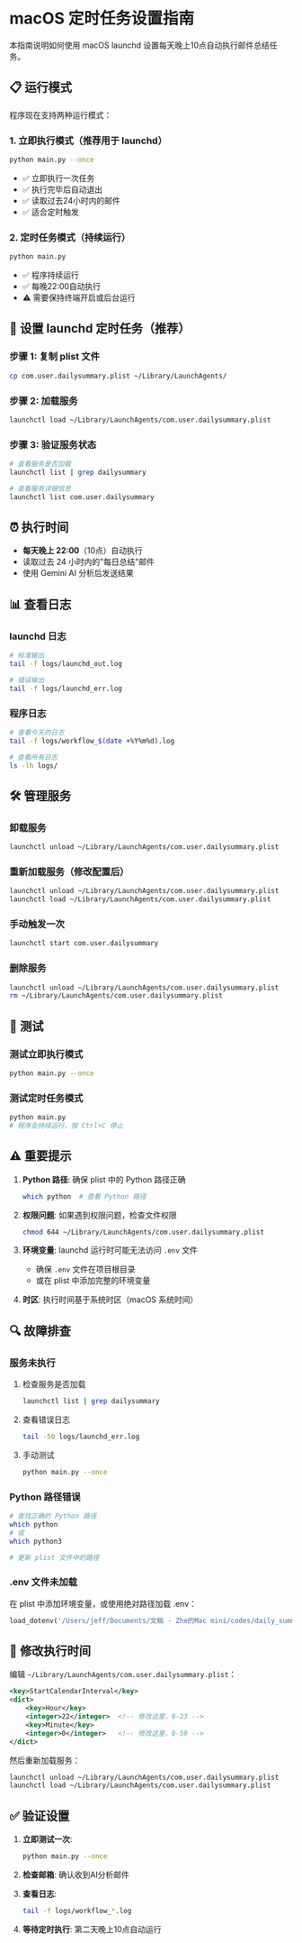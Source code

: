 # macOS 定时任务设置指南

本指南说明如何使用 macOS launchd 设置每天晚上10点自动执行邮件总结任务。

## 📋 运行模式

程序现在支持两种运行模式：

### 1. 立即执行模式（推荐用于 launchd）
```bash
python main.py --once
```
- ✅ 立即执行一次任务
- ✅ 执行完毕后自动退出
- ✅ 读取过去24小时内的邮件
- ✅ 适合定时触发

### 2. 定时任务模式（持续运行）
```bash
python main.py
```
- ✅ 程序持续运行
- ✅ 每晚22:00自动执行
- ⚠️ 需要保持终端开启或后台运行

## 🚀 设置 launchd 定时任务（推荐）

### 步骤 1: 复制 plist 文件

```bash
cp com.user.dailysummary.plist ~/Library/LaunchAgents/
```

### 步骤 2: 加载服务

```bash
launchctl load ~/Library/LaunchAgents/com.user.dailysummary.plist
```

### 步骤 3: 验证服务状态

```bash
# 查看服务是否加载
launchctl list | grep dailysummary

# 查看服务详细信息
launchctl list com.user.dailysummary
```

## ⏰ 执行时间

- **每天晚上 22:00**（10点）自动执行
- 读取过去 24 小时内的"每日总结"邮件
- 使用 Gemini AI 分析后发送结果

## 📊 查看日志

### launchd 日志
```bash
# 标准输出
tail -f logs/launchd_out.log

# 错误输出
tail -f logs/launchd_err.log
```

### 程序日志
```bash
# 查看今天的日志
tail -f logs/workflow_$(date +%Y%m%d).log

# 查看所有日志
ls -lh logs/
```

## 🛠️ 管理服务

### 卸载服务
```bash
launchctl unload ~/Library/LaunchAgents/com.user.dailysummary.plist
```

### 重新加载服务（修改配置后）
```bash
launchctl unload ~/Library/LaunchAgents/com.user.dailysummary.plist
launchctl load ~/Library/LaunchAgents/com.user.dailysummary.plist
```

### 手动触发一次
```bash
launchctl start com.user.dailysummary
```

### 删除服务
```bash
launchctl unload ~/Library/LaunchAgents/com.user.dailysummary.plist
rm ~/Library/LaunchAgents/com.user.dailysummary.plist
```

## 🧪 测试

### 测试立即执行模式
```bash
python main.py --once
```

### 测试定时任务模式
```bash
python main.py
# 程序会持续运行，按 Ctrl+C 停止
```

## ⚠️ 重要提示

1. **Python 路径**: 确保 plist 中的 Python 路径正确
   ```bash
   which python  # 查看 Python 路径
   ```

2. **权限问题**: 如果遇到权限问题，检查文件权限
   ```bash
   chmod 644 ~/Library/LaunchAgents/com.user.dailysummary.plist
   ```

3. **环境变量**: launchd 运行时可能无法访问 `.env` 文件
   - 确保 `.env` 文件在项目根目录
   - 或在 plist 中添加完整的环境变量

4. **时区**: 执行时间基于系统时区（macOS 系统时间）

## 🔍 故障排查

### 服务未执行
1. 检查服务是否加载
   ```bash
   launchctl list | grep dailysummary
   ```

2. 查看错误日志
   ```bash
   tail -50 logs/launchd_err.log
   ```

3. 手动测试
   ```bash
   python main.py --once
   ```

### Python 路径错误
```bash
# 查找正确的 Python 路径
which python
# 或
which python3

# 更新 plist 文件中的路径
```

### .env 文件未加载
在 plist 中添加环境变量，或使用绝对路径加载 .env：
```python
load_dotenv('/Users/jeff/Documents/文稿 - Zhe的Mac mini/codes/daily_summary_outlook/.env')
```

## 📝 修改执行时间

编辑 `~/Library/LaunchAgents/com.user.dailysummary.plist`：

```xml
<key>StartCalendarInterval</key>
<dict>
    <key>Hour</key>
    <integer>22</integer>  <!-- 修改这里，0-23 -->
    <key>Minute</key>
    <integer>0</integer>   <!-- 修改这里，0-59 -->
</dict>
```

然后重新加载服务：
```bash
launchctl unload ~/Library/LaunchAgents/com.user.dailysummary.plist
launchctl load ~/Library/LaunchAgents/com.user.dailysummary.plist
```

## ✅ 验证设置

1. **立即测试一次**:
   ```bash
   python main.py --once
   ```

2. **检查邮箱**: 确认收到AI分析邮件

3. **查看日志**:
   ```bash
   tail -f logs/workflow_*.log
   ```

4. **等待定时执行**: 第二天晚上10点自动运行
